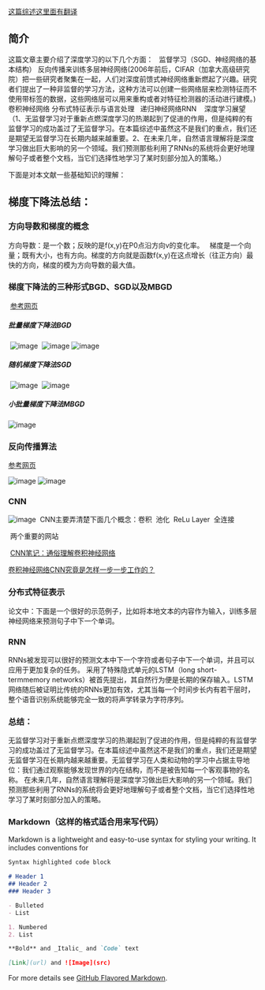 [这篇综述这里面有翻译](http://www.csdn.net/article/2015-06-01/2824811)

## 简介

这篇文章主要介绍了深度学习的以下几个方面：
    监督学习（SGD、神经网络的基本结构）
    反向传播来训练多层神经网络(2006年前后，CIFAR（加拿大高级研究院）把一些研究者聚集在一起，人们对深度前馈式神经网络重新燃起了兴趣。研究者们提出了一种非监督的学习方法，这种方法可以创建一些网络层来检测特征而不使用带标签的数据，这些网络层可以用来重构或者对特征检测器的活动进行建模。)
    卷积神经网络
    分布式特征表示与语言处理
    递归神经网络RNN
    深度学习展望（1、无监督学习对于重新点燃深度学习的热潮起到了促进的作用，但是纯粹的有监督学习的成功盖过了无监督学习。在本篇综述中虽然这不是我们的重点，我们还是期望无监督学习在长期内越来越重要。2、在未来几年，自然语言理解将是深度学习做出巨大影响的另一个领域。我们预测那些利用了RNNs的系统将会更好地理解句子或者整个文档，当它们选择性地学习了某时刻部分加入的策略。）
    
 
 下面是对本文献一些基础知识的理解：
## 梯度下降法总结：
 
### 方向导数和梯度的概念
    
   方向导数：是一个数；反映的是f(x,y)在P0点沿方向v的变化率。
   梯度是一个向量；既有大小，也有方向。梯度的方向就是函数f(x,y)在这点增长（往正方向）最快的方向，梯度的模为方向导数的最大值。
    
### 梯度下降法的三种形式BGD、SGD以及MBGD
  
  [参考网页](http://www.cnblogs.com/maybe2030/p/5089753.html)
  
##### 批量梯度下降法BGD
  
  ![image](./asset/1.png)
  ![image](./asset/2.png)
  ![image](./asset/3.png)
  
##### 随机梯度下降法SGD
  
  ![image](./asset/4.png)
  ![image](./asset/5.png)
  
##### 小批量梯度下降法MBGD
  
   ![image](./asset/6.png)
   
### 反向传播算法

  [参考网页](http://www.cnblogs.com/charlotte77/p/5629865.html)
  
  ![image](./asset/7.png)
  ![image](./asset/8.png)
  
### CNN
  
  ![image](./asset/9.png)
  CNN主要弄清楚下面几个概念：卷积  池化  ReLu Layer  全连接 
  
  两个重要的网站
  
  [CNN笔记：通俗理解卷积神经网络](http://blog.csdn.net/v_JULY_v/article/details/51812459)
  
  [卷积神经网络CNN究竟是怎样一步一步工作的？](http://www.jianshu.com/p/fe428f0b32c1)
  
### 分布式特征表示
  
  论文中：下面是一个很好的示范例子，比如将本地文本的内容作为输入，训练多层神经网络来预测句子中下一个单词。
  
### RNN
  
  RNNs被发现可以很好的预测文本中下一个字符或者句子中下一个单词，并且可以应用于更加复杂的任务。
  采用了特殊隐式单元的LSTM（long short-termmemory networks）被首先提出，其自然行为便是长期的保存输入。LSTM网络随后被证明比传统的RNNs更加有效，尤其当每一个时间步长内有若干层时，整个语音识别系统能够完全一致的将声学转录为字符序列。
  
### 总结：

  无监督学习对于重新点燃深度学习的热潮起到了促进的作用，但是纯粹的有监督学习的成功盖过了无监督学习。在本篇综述中虽然这不是我们的重点，我们还是期望无监督学习在长期内越来越重要。无监督学习在人类和动物的学习中占据主导地位：我们通过观察能够发现世界的内在结构，而不是被告知每一个客观事物的名称。
  在未来几年，自然语言理解将是深度学习做出巨大影响的另一个领域。我们预测那些利用了RNNs的系统将会更好地理解句子或者整个文档，当它们选择性地学习了某时刻部分加入的策略。


  
### Markdown（这样的格式适合用来写代码）

Markdown is a lightweight and easy-to-use syntax for styling your writing. It includes conventions for

```markdown
Syntax highlighted code block

# Header 1
## Header 2
### Header 3

- Bulleted
- List

1. Numbered
2. List

**Bold** and _Italic_ and `Code` text

[Link](url) and ![Image](src)
```

For more details see [GitHub Flavored Markdown](https://guides.github.com/features/mastering-markdown/).

